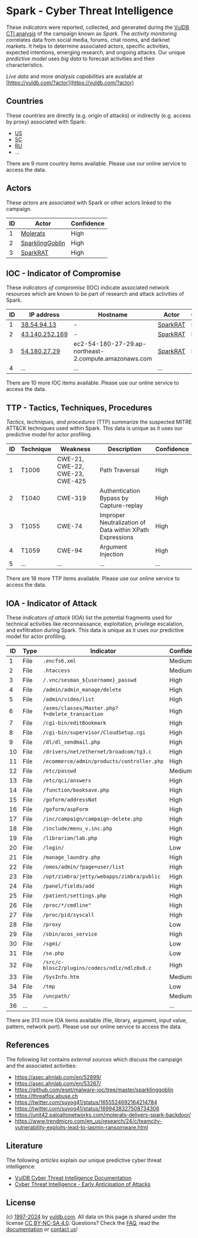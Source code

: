 # Spark - Cyber Threat Intelligence

These _indicators_ were reported, collected, and generated during the [VulDB CTI analysis](https://vuldb.com/?kb.cti) of the campaign known as _Spark_. The _activity monitoring_ correlates data from social media, forums, chat rooms, and darknet markets. It helps to determine associated actors, specific activities, expected intentions, emerging research, and ongoing attacks. Our unique _predictive model_ uses _big data_ to forecast activities and their characteristics.

_Live data_ and more _analysis capabilities_ are available at [https://vuldb.com/?actor](https://vuldb.com/?actor)

## Countries

These _countries_ are directly (e.g. origin of attacks) or indirectly (e.g. access by proxy) associated with Spark:

* [US](https://vuldb.com/?country.us)
* [SC](https://vuldb.com/?country.sc)
* [RU](https://vuldb.com/?country.ru)
* ...

There are 9 more country items available. Please use our online service to access the data.

## Actors

These _actors_ are associated with Spark or other actors linked to the campaign.

ID | Actor | Confidence
-- | ----- | ----------
1 | [Molerats](https://vuldb.com/?actor.molerats) | High
2 | [SparklingGoblin](https://vuldb.com/?actor.sparklinggoblin) | High
3 | [SparkRAT](https://vuldb.com/?actor.sparkrat) | High

## IOC - Indicator of Compromise

These _indicators of compromise_ (IOC) indicate associated network resources which are known to be part of research and attack activities of Spark.

ID | IP address | Hostname | Actor | Confidence
-- | ---------- | -------- | ----- | ----------
1 | [38.54.94.13](https://vuldb.com/?ip.38.54.94.13) | - | [SparkRAT](https://vuldb.com/?actor.sparkrat) | High
2 | [43.140.252.169](https://vuldb.com/?ip.43.140.252.169) | - | [SparkRAT](https://vuldb.com/?actor.sparkrat) | High
3 | [54.180.27.29](https://vuldb.com/?ip.54.180.27.29) | ec2-54-180-27-29.ap-northeast-2.compute.amazonaws.com | [SparkRAT](https://vuldb.com/?actor.sparkrat) | Medium
4 | ... | ... | ... | ...

There are 10 more IOC items available. Please use our online service to access the data.

## TTP - Tactics, Techniques, Procedures

_Tactics, techniques, and procedures_ (TTP) summarize the suspected MITRE ATT&CK techniques used within Spark. This data is unique as it uses our predictive model for actor profiling.

ID | Technique | Weakness | Description | Confidence
-- | --------- | -------- | ----------- | ----------
1 | T1006 | CWE-21, CWE-22, CWE-23, CWE-425 | Path Traversal | High
2 | T1040 | CWE-319 | Authentication Bypass by Capture-replay | High
3 | T1055 | CWE-74 | Improper Neutralization of Data within XPath Expressions | High
4 | T1059 | CWE-94 | Argument Injection | High
5 | ... | ... | ... | ...

There are 18 more TTP items available. Please use our online service to access the data.

## IOA - Indicator of Attack

These _indicators of attack_ (IOA) list the potential fragments used for technical activities like reconnaissance, exploitation, privilege escalation, and exfiltration during Spark. This data is unique as it uses our predictive model for actor profiling.

ID | Type | Indicator | Confidence
-- | ---- | --------- | ----------
1 | File | `.encfs6.xml` | Medium
2 | File | `.htaccess` | Medium
3 | File | `/.vnc/sesman_${username}_passwd` | High
4 | File | `/admin/admin_manage/delete` | High
5 | File | `/admin/video/list` | High
6 | File | `/asms/classes/Master.php?f=delete_transaction` | High
7 | File | `/cgi-bin/editBookmark` | High
8 | File | `/cgi-bin/supervisor/CloudSetup.cgi` | High
9 | File | `/dl/dl_sendmail.php` | High
10 | File | `/drivers/net/ethernet/broadcom/tg3.c` | High
11 | File | `/ecommerce/admin/products/controller.php` | High
12 | File | `/etc/passwd` | Medium
13 | File | `/etc/qci/answers` | High
14 | File | `/function/booksave.php` | High
15 | File | `/goform/addressNat` | High
16 | File | `/goform/aspForm` | High
17 | File | `/inc/campaign/campaign-delete.php` | High
18 | File | `/include/menu_v.inc.php` | High
19 | File | `/librarian/lab.php` | High
20 | File | `/login/` | Low
21 | File | `/manage_laundry.php` | High
22 | File | `/omos/admin/?page=user/list` | High
23 | File | `/opt/zimbra/jetty/webapps/zimbra/public` | High
24 | File | `/panel/fields/add` | High
25 | File | `/patient/settings.php` | High
26 | File | `/proc/*/cmdline"` | High
27 | File | `/proc/pid/syscall` | High
28 | File | `/proxy` | Low
29 | File | `/sbin/acos_service` | High
30 | File | `/sgmi/` | Low
31 | File | `/so.php` | Low
32 | File | `/src/c-blosc2/plugins/codecs/ndlz/ndlz8x8.c` | High
33 | File | `/SysInfo.htm` | Medium
34 | File | `/tmp` | Low
35 | File | `/uncpath/` | Medium
36 | ... | ... | ...

There are 313 more IOA items available (file, library, argument, input value, pattern, network port). Please use our online service to access the data.

## References

The following list contains _external sources_ which discuss the campaign and the associated activities:

* https://asec.ahnlab.com/en/52899/
* https://asec.ahnlab.com/en/53267/
* https://github.com/eset/malware-ioc/tree/master/sparklinggoblin
* https://threatfox.abuse.ch
* https://twitter.com/suyog41/status/1655524692164214784
* https://twitter.com/suyog41/status/1699438327508734306
* https://unit42.paloaltonetworks.com/molerats-delivers-spark-backdoor/
* https://www.trendmicro.com/en_us/research/24/c/teamcity-vulnerability-exploits-lead-to-jasmin-ransomware.html

## Literature

The following _articles_ explain our unique predictive cyber threat intelligence:

* [VulDB Cyber Threat Intelligence Documentation](https://vuldb.com/?kb.cti)
* [Cyber Threat Intelligence - Early Anticipation of Attacks](https://www.scip.ch/en/?labs.20201022)

## License

(c) [1997-2024](https://vuldb.com/?kb.changelog) by [vuldb.com](https://vuldb.com/?kb.about). All data on this page is shared under the license [CC BY-NC-SA 4.0](https://creativecommons.org/licenses/by-nc-sa/4.0/). Questions? Check the [FAQ](https://vuldb.com/?kb.faq), read the [documentation](https://vuldb.com/?kb) or [contact us](https://vuldb.com/?contact)!

